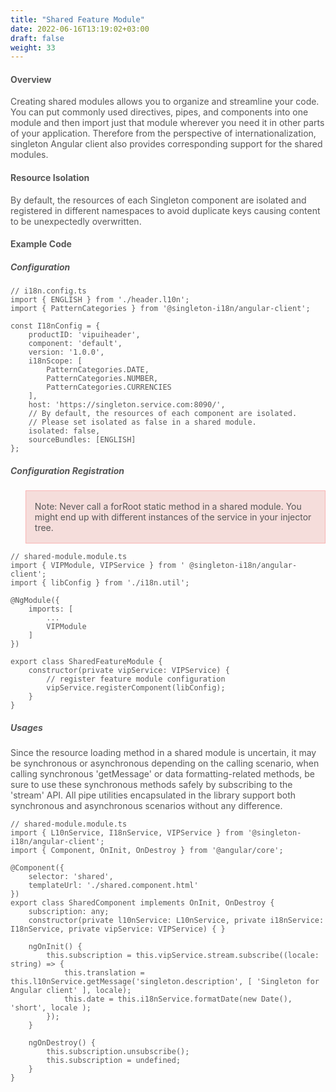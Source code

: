 ```yaml
---
title: "Shared Feature Module"
date: 2022-06-16T13:19:02+03:00
draft: false
weight: 33
---
```



#### **Overview**

Creating shared modules allows you to organize and streamline your code. You can put commonly used directives, pipes, and components into one module and then import just that module wherever you need it in other parts of your application.
Therefore from the perspective of internationalization, singleton Angular client also provides corresponding support for the shared modules.

#### **Resource Isolation**

By default, the resources of each Singleton component are isolated and registered in different namespaces to avoid duplicate keys causing content to be unexpectedly overwritten.

#### **Example Code**

##### **Configuration**

```
// i18n.config.ts
import { ENGLISH } from './header.l10n';
import { PatternCategories } from '@singleton-i18n/angular-client';

const I18nConfig = {
    productID: 'vipuiheader',
    component: 'default',
    version: '1.0.0',
    i18nScope: [
        PatternCategories.DATE,
        PatternCategories.NUMBER,
        PatternCategories.CURRENCIES
    ],
    host: 'https://singleton.service.com:8090/',
    // By default, the resources of each component are isolated.
    // Please set isolated as false in a shared module.
    isolated: false,
    sourceBundles: [ENGLISH]
};

```

##### **Configuration Registration**

> Note: Never call a forRoot static method in a shared module. You might end up with different instances of the service in your injector tree.

```
// shared-module.module.ts
import { VIPModule, VIPService } from ' @singleton-i18n/angular-client';
import { libConfig } from './i18n.util';

@NgModule({
    imports: [
        ...
        VIPModule
    ]
})

export class SharedFeatureModule {
    constructor(private vipService: VIPService) {
        // register feature module configuration
        vipService.registerComponent(libConfig);
    }
}

```

##### **Usages**

Since the resource loading method in a shared module is uncertain, it may be synchronous or asynchronous depending on the calling scenario, when calling synchronous 'getMessage' or data formatting-related methods,
be sure to use these synchronous methods safely by subscribing to the 'stream' API. All pipe utilities encapsulated in the library support both synchronous and asynchronous scenarios without any difference.

```
// shared-module.module.ts
import { L10nService, I18nService, VIPService } from '@singleton-i18n/angular-client';
import { Component, OnInit, OnDestroy } from '@angular/core';
    
@Component({
    selector: 'shared',
    templateUrl: './shared.component.html'
})
export class SharedComponent implements OnInit, OnDestroy {
    subscription: any;
    constructor(private l10nService: L10nService, private i18nService: I18nService, private vipService: VIPService) { }

    ngOnInit() {
        this.subscription = this.vipService.stream.subscribe((locale: string) => {
            this.translation = this.l10nService.getMessage('singleton.description', [ 'Singleton for Angular client' ], locale);
            this.date = this.i18nService.formatDate(new Date(), 'short', locale );
        });
    }

    ngOnDestroy() {
        this.subscription.unsubscribe();
        this.subscription = undefined;
    }
}

```


<style>
    html {
        font-family: Metropolis;
        color: #575757;
    }
    section strong {
        font-weight: 400;
    }
    section p>strong {
        font-weight: 600;
    }
    article section.page pre {
        background-color: #444;
        border: 0.5px solid #DBDBDB; 
        padding: 1.5rem 1rem 1.5rem 1rem;
        border-radius: 5px;
        margin: 16px auto;
    }
    article section.page code {
        font-size: 90%;
        color: #17ff0b;  
        white-space: pre-wrap;
    }
    article section.page pre span.copy-to-clipboard {
        color: #b0bec5;
        cursor: pointer;
    }
    article section.page table th {
        font-weight:500;
        text-transform: inherit;
    }
    table thead tr th:first-child {
        width:13rem;
    }
    table thead tr th:nth-child(2) {
        width:10rem;
    }
    table thead tr th:nth-child(3) {
        width:10rem;
    }
    article section.page h1:first-of-type {
        text-transform: inherit;
        font-family: inherit;
    }
   blockquote {
        background: #f5dddb;
        border: 1px solid #f8b5b4;
        color: #575757;
    }    
    blockquote>p {
        display: inline-block;
        margin: 1rem 0;
    }
</style>